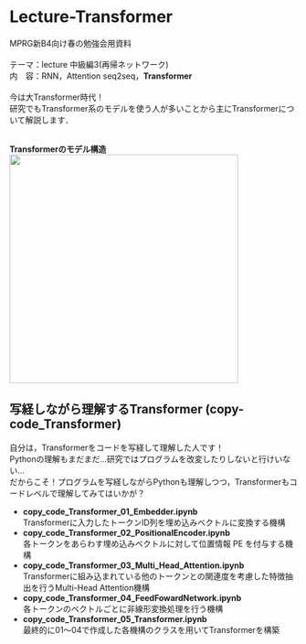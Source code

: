 # Lecture-Transformer
MPRG新B4向け春の勉強会用資料<br>
<br>
テーマ：lecture 中級編3(再帰ネットワーク)<br>
内　容：RNN，Attention seq2seq，**Transformer**<br>
<br>
今は大Transformer時代！<br>
研究でもTransformer系のモデルを使う人が多いことから主にTransformerについて解説します．<br>
<br>

**Transformerのモデル構造**<br>
<img src="https://github.com/Taiga10969/Lecture-Transformer/assets/106218669/cc0a487c-f35c-4f37-86f7-0ee313ad1f9b" width="400">


## 写経しながら理解するTransformer (copy-code_Transformer)
自分は，Transformerをコードを写経して理解した人です！<br>
Pythonの理解もまだまだ...研究ではプログラムを改変したりしないと行けいない...<br>
だからこそ！プログラムを写経しながらPythonも理解しつつ，Transformerもコードレベルで理解してみてはいかが？
- **copy_code_Transformer_01_Embedder.ipynb**<br>
  Transformerに入力したトークンID列を埋め込みベクトルに変換する機構
- **copy_code_Transformer_02_PositionalEncoder.ipynb**<br>
  各トークンをあらわす埋め込みベクトルに対して位置情報 PE を付与する機構
- **copy_code_Transformer_03_Multi_Head_Attention.ipynb**<br>
  Transformerに組み込まれている他のトークンとの関連度を考慮した特徴抽出を行うMulti-Head Attention機構
- **copy_code_Transformer_04_FeedFowardNetwork.ipynb**<br>
  各トークンのベクトルごとに非線形変換処理を行う機構
- **copy_code_Transformer_05_Transformer.ipynb**<br>
  最終的に01〜04で作成した各機構のクラスを用いてTransformerを構築
